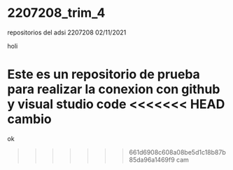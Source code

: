 # 2207208_trim_4
repositorios del adsi 2207208
02/11/2021

holi 

Este es un repositorio de prueba para realizar la conexion con github y visual studio code
<<<<<<< HEAD
cambio
=======


ok
>>>>>>> 661d6908c608a08be5d1c18b87b85da96a1469f9
cam